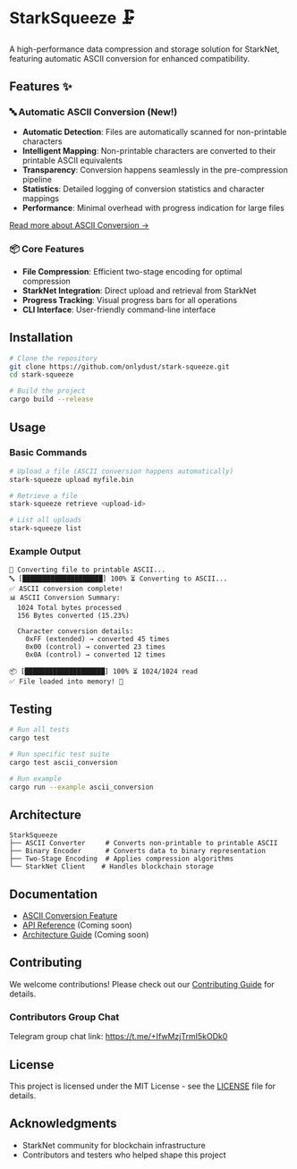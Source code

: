 # StarkSqueeze 🗜️

A high-performance data compression and storage solution for StarkNet, featuring automatic ASCII conversion for enhanced compatibility.

## Features ✨

### 🔤 Automatic ASCII Conversion (New!)
- **Automatic Detection**: Files are automatically scanned for non-printable characters
- **Intelligent Mapping**: Non-printable characters are converted to their printable ASCII equivalents
- **Transparency**: Conversion happens seamlessly in the pre-compression pipeline
- **Statistics**: Detailed logging of conversion statistics and character mappings
- **Performance**: Minimal overhead with progress indication for large files

[Read more about ASCII Conversion →](docs/ASCII_CONVERSION.md)

### 📦 Core Features
- **File Compression**: Efficient two-stage encoding for optimal compression
- **StarkNet Integration**: Direct upload and retrieval from StarkNet
- **Progress Tracking**: Visual progress bars for all operations
- **CLI Interface**: User-friendly command-line interface

## Installation

```bash
# Clone the repository
git clone https://github.com/onlydust/stark-squeeze.git
cd stark-squeeze

# Build the project
cargo build --release
```

## Usage

### Basic Commands

```bash
# Upload a file (ASCII conversion happens automatically)
stark-squeeze upload myfile.bin

# Retrieve a file
stark-squeeze retrieve <upload-id>

# List all uploads
stark-squeeze list
```

### Example Output

```
🔄 Converting file to printable ASCII...
🔤 [████████████████████] 100% ⏳ Converting to ASCII...
✅ ASCII conversion complete!
📊 ASCII Conversion Summary:
  1024 Total bytes processed
  156 Bytes converted (15.23%)

  Character conversion details:
    0xFF (extended) → converted 45 times
    0x00 (control) → converted 23 times
    0x0A (control) → converted 12 times

📦 [████████████████████] 100% ⏳ 1024/1024 read
✅ File loaded into memory! 🎉
```

## Testing

```bash
# Run all tests
cargo test

# Run specific test suite
cargo test ascii_conversion

# Run example
cargo run --example ascii_conversion
```

## Architecture

```
StarkSqueeze
├── ASCII Converter     # Converts non-printable to printable ASCII
├── Binary Encoder      # Converts data to binary representation
├── Two-Stage Encoding  # Applies compression algorithms
└── StarkNet Client    # Handles blockchain storage
```

## Documentation

- [ASCII Conversion Feature](docs/ASCII_CONVERSION.md)
- [API Reference](docs/API.md) (Coming soon)
- [Architecture Guide](docs/ARCHITECTURE.md) (Coming soon)

## Contributing

We welcome contributions! Please check out our [Contributing Guide](CONTRIBUTING.md) for details.

### Contributors Group Chat

Telegram group chat link: <https://t.me/+IfwMzjTrmI5kODk0>

## License

This project is licensed under the MIT License - see the [LICENSE](LICENSE) file for details.

## Acknowledgments

- StarkNet community for blockchain infrastructure
- Contributors and testers who helped shape this project
